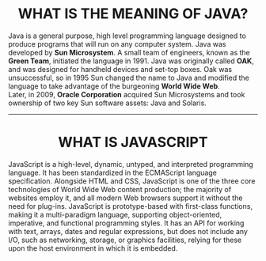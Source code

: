 <html>
<head>
<center><h1>WHAT IS THE MEANING OF JAVA?</h1></center>
<title>
Meaning of Java.
</title>
</head>
<body>
<p>
Java is a general purpose, high level programming language designed to produce programs that will run on any computer system.
Java was developed by <b>Sun Microsystem</b>. A small team of engineers, known as the <b>Green Team</b>, initiated the language in 1991. Java was originally called <b>OAK</b>, and was designed for handheld devices and set-top boxes. Oak was unsuccessful, so in 1995 Sun changed the name to Java and modified the language to take advantage of the burgeoning <b>World Wide Web</b>.
<br>
Later, in 2009, <b>Oracle Corporation</b> acquired Sun Microsystems and took ownership of two key Sun software assets: Java and Solaris.
</p>
<hr>
</body>
</html>
<html>
<head>
<center><h1>WHAT IS JAVASCRIPT</h1></center>
<title>
JavaScript
</title>
</head>
<body>
<p>
JavaScript is a high-level, dynamic, untyped, and interpreted programming language. It has been standardized in the ECMAScript language specification. Alongside HTML and CSS, JavaScript is one of the three core technologies of World Wide Web content production; the majority of websites employ it, and all modern Web browsers support it without the need for plug-ins. JavaScript is prototype-based with first-class functions, making it a multi-paradigm language, supporting object-oriented, imperative, and functional programming styles. It has an API for working with text, arrays, dates and regular expressions, but does not include any I/O, such as networking, storage, or graphics facilities, relying for these upon the host environment in which it is embedded.
</p>
</body>
</html>
